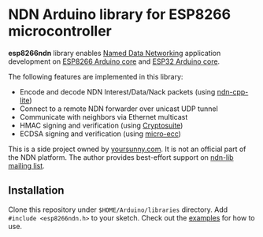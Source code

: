 # NDN Arduino library for ESP8266 microcontroller

**esp8266ndn** library enables [Named Data Networking](https://named-data.net/) application development on [ESP8266 Arduino core](https://github.com/esp8266/Arduino) and [ESP32 Arduino core](https://github.com/espressif/arduino-esp32).

The following features are implemented in this library:

* Encode and decode NDN Interest/Data/Nack packets (using [ndn-cpp-lite](https://github.com/named-data/ndn-cpp))
* Connect to a remote NDN forwarder over unicast UDP tunnel
* Communicate with neighbors via Ethernet multicast
* HMAC signing and verification (using [Cryptosuite](https://github.com/Cathedrow/Cryptosuite))
* ECDSA signing and verification (using [micro-ecc](https://github.com/kmackay/micro-ecc))

This is a side project owned by [yoursunny.com](https://yoursunny.com). It is not an official part of the NDN platform. The author provides best-effort support on [ndn-lib mailing list](http://www.lists.cs.ucla.edu/mailman/listinfo/ndn-lib).

## Installation

Clone this repository under `$HOME/Arduino/libraries` directory.
Add `#include <esp8266ndn.h>` to your sketch.
Check out the [examples](examples/) for how to use.
